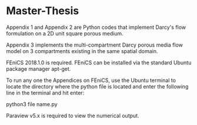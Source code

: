 # Master-Thesis

Appendix 1 and Appendix 2 are Python codes that implement Darcy's flow formulation on a 2D unit square porous medium.

Appendix 3 implements the multi-compartment Darcy porous media flow model on 3 compartments existing in the same spatial domain.

FEniCS 2018.1.0 is required. FEniCS can be installed via the standard Ubuntu package manager apt-get.

To run any one the Appendices on FEniCS, use the Ubuntu terminal to locate the directory where the python file is located and enter the following line in the terminal and hit enter:

python3 file name.py

Paraview v5.x is required to view the numerical output.
